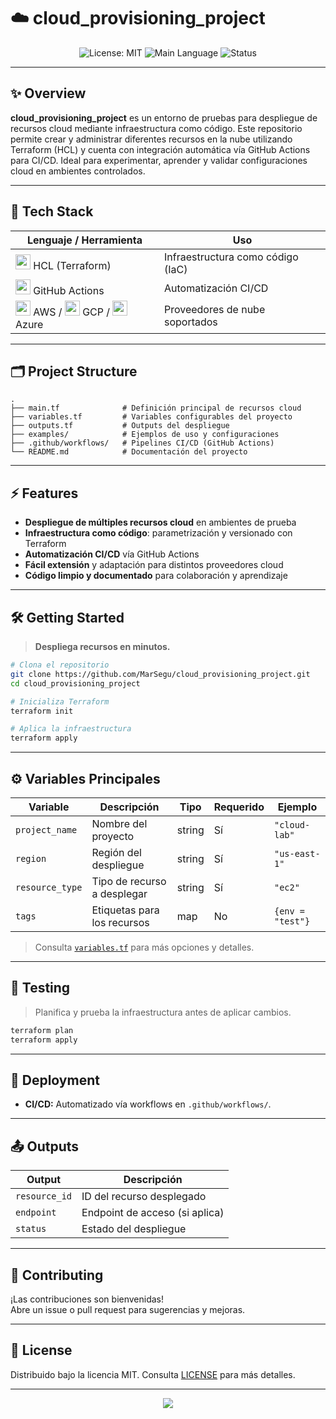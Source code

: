 # ☁️ cloud_provisioning_project

<p align="center">
  <img src="https://img.shields.io/badge/License-MIT-yellow.svg" alt="License: MIT" />
  <img src="https://img.shields.io/badge/HCL-100%25-blue" alt="Main Language" />
  <img src="https://img.shields.io/badge/status-active-brightgreen" alt="Status" />
</p>

---

## ✨ Overview

**cloud_provisioning_project** es un entorno de pruebas para despliegue de recursos cloud mediante infraestructura como código. Este repositorio permite crear y administrar diferentes recursos en la nube utilizando Terraform (HCL) y cuenta con integración automática vía GitHub Actions para CI/CD. Ideal para experimentar, aprender y validar configuraciones cloud en ambientes controlados.

---

## 🎨 Tech Stack

<div align="center">

| Lenguaje / Herramienta                                       | Uso                                         |
|--------------------------------------------------------------|---------------------------------------------|
| <img src="https://cdn.jsdelivr.net/gh/devicons/devicon/icons/terraform/terraform-original.svg" width="24"/> HCL (Terraform) | Infraestructura como código (IaC)           |
| <img src="https://cdn.jsdelivr.net/gh/devicons/devicon/icons/github/github-original.svg" width="24"/> GitHub Actions        | Automatización CI/CD                        |
| <img src="https://cdn.jsdelivr.net/gh/devicons/devicon/icons/aws/aws-original.svg" width="24"/> AWS / <img src="https://cdn.jsdelivr.net/gh/devicons/devicon/icons/googlecloud/googlecloud-original.svg" width="24"/> GCP / <img src="https://cdn.jsdelivr.net/gh/devicons/devicon/icons/azure/azure-original.svg" width="24"/> Azure | Proveedores de nube soportados              |

</div>

---

## 🗂️ Project Structure

```text
.
├── main.tf              # Definición principal de recursos cloud
├── variables.tf         # Variables configurables del proyecto
├── outputs.tf           # Outputs del despliegue
├── examples/            # Ejemplos de uso y configuraciones
├── .github/workflows/   # Pipelines CI/CD (GitHub Actions)
└── README.md            # Documentación del proyecto
```

---

## ⚡ Features

- **Despliegue de múltiples recursos cloud** en ambientes de prueba
- **Infraestructura como código**: parametrización y versionado con Terraform
- **Automatización CI/CD** vía GitHub Actions
- **Fácil extensión** y adaptación para distintos proveedores cloud
- **Código limpio y documentado** para colaboración y aprendizaje

---

## 🛠️ Getting Started

> **Despliega recursos en minutos.**

```bash
# Clona el repositorio
git clone https://github.com/MarSegu/cloud_provisioning_project.git
cd cloud_provisioning_project

# Inicializa Terraform
terraform init

# Aplica la infraestructura
terraform apply
```

---

## ⚙️ Variables Principales

| Variable         | Descripción                            | Tipo   | Requerido | Ejemplo              |
|------------------|----------------------------------------|--------|-----------|----------------------|
| `project_name`   | Nombre del proyecto                    | string | Sí        | `"cloud-lab"`        |
| `region`         | Región del despliegue                  | string | Sí        | `"us-east-1"`        |
| `resource_type`  | Tipo de recurso a desplegar            | string | Sí        | `"ec2"`              |
| `tags`           | Etiquetas para los recursos            | map    | No        | `{env = "test"}`     |

> Consulta [`variables.tf`](./variables.tf) para más opciones y detalles.

---

## 🧪 Testing

> Planifica y prueba la infraestructura antes de aplicar cambios.

```bash
terraform plan
terraform apply
```

---

## 🚀 Deployment

- **CI/CD:** Automatizado vía workflows en `.github/workflows/`.

---

## 📤 Outputs

| Output      | Descripción                    |
|-------------|-------------------------------|
| `resource_id`  | ID del recurso desplegado        |
| `endpoint`     | Endpoint de acceso (si aplica)   |
| `status`       | Estado del despliegue            |

---

## 🤝 Contributing

¡Las contribuciones son bienvenidas!  
Abre un issue o pull request para sugerencias y mejoras.

---

## 📃 License

Distribuido bajo la licencia MIT. Consulta [LICENSE](LICENSE) para más detalles.

---

<p align="center">
  <img src="https://capsule-render.vercel.app/api?type=waving&color=gradient&height=110&section=footer"/>
</p>
